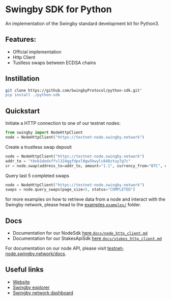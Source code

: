 # Swingby SDK for Python

An implementation of the Swingby standard development kit for Python3.

## Features:

* Official implementation
* Http Client
* Tustless swaps between ECDSA chains

## Instillation

```bash
git clone https://github.com/SwingbyProtocol/python-sdk.git"
pip install ./python-sdk
```

## Quickstart

Initiate a HTTP connection to one of our testnet nodes:

```python
from swingby import NodeHttpClient
node = NodeHttpClient("https://testnet-node.swingby.network")
```

Create a trustless swap deposit

```python
node = NodeHttpClient("https://testnet-node.swingby.network")
addr_to = "tbnb1dedxffvl324ggfdpxl0gw5hwylc848ztuy7g7c"
sr = node.swap(address_to=addr_to, amount="1.1", currency_from="BTC", currency_to="BTC.B")
```

Query last 5 completed swaps

```python
node = NodeHttpClient("https://testnet-node.swingby.network")
swaps = node.query_swaps(page_size=5, status="COMPLETED")
```

for more examples on how to retrieve data from a node and interact with the Swingby network, please head to the [examples `examples/`](/examples) folder.

## Docs

* Documentation for our NodeSdk [here `docs/node_http_client.md`](/docs/node_http_client.md)
* Documentation for our StakesApiSdk [here `docs/stakes_http_client.md`](/docs/stakes_http_client.md)

For documentation on our node API, please visit [testnet-node.swingby.network/docs](https://testnet-node.swingby.network/).

## Useful links

* [Website](https://swingby.network)
* [Swingby explorer](https://bridge-testnet.swingby.network/explorer)
* [Swingby network dashboard](https://testnet-node.swingby.network/)

